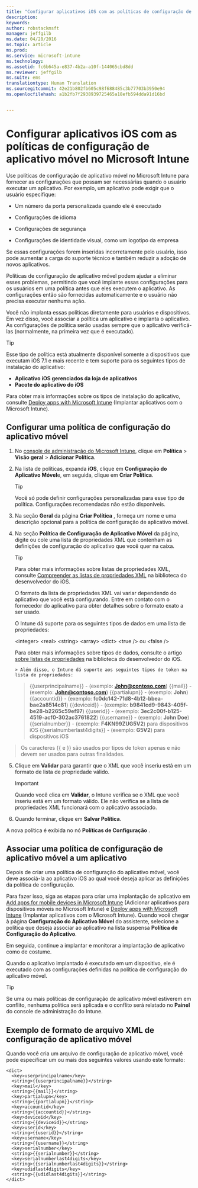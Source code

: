 ```yaml
---
title: "Configurar aplicativos iOS com as políticas de configuração de aplicativo móvel | Microsoft Intune"
description: 
keywords: 
author: robstackmsft
manager: jeffgilb
ms.date: 04/28/2016
ms.topic: article
ms.prod: 
ms.service: microsoft-intune
ms.technology: 
ms.assetid: fc6b645a-e837-4b2a-a10f-144065cbd8dd
ms.reviewer: jeffgilb
ms.suite: ems
translationtype: Human Translation
ms.sourcegitcommit: 42e21b802fb605c98f688485c3b77703b3950e94
ms.openlocfilehash: a1b2fb7f2938939725465a18efb594dda91d16bd


---
```


# Configurar aplicativos iOS com as políticas de configuração de aplicativo móvel no Microsoft Intune
Use políticas de configuração de aplicativo móvel no Microsoft Intune para fornecer as configurações que possam ser necessárias quando o usuário executar um aplicativo. Por exemplo, um aplicativo pode exigir que o usuário especifique:

-   Um número da porta personalizada quando ele é executado

-   Configurações de idioma

-   Configurações de segurança

-   Configurações de identidade visual, como um logotipo da empresa

Se essas configurações forem inseridas incorretamente pelo usuário, isso pode aumentar a carga do suporte técnico e também reduzir a adoção de novos aplicativos.

Políticas de configuração de aplicativo móvel podem ajudar a eliminar esses problemas, permitindo que você implante essas configurações para os usuários em uma política antes que eles executem o aplicativo. As configurações então são fornecidas automaticamente e o usuário não precisa executar nenhuma ação.

Você não implanta essas políticas diretamente para usuários e dispositivos. Em vez disso, você associar a política um aplicativo e implanta o aplicativo. As configurações de política serão usadas sempre que o aplicativo verificá-las (normalmente, na primeira vez que é executado).

> [!TIP]
> Esse tipo de política está atualmente disponível somente a dispositivos que executam iOS 7.1 e mais recente e tem suporte para os seguintes tipos de instalação do aplicativo:
> 
> -   **Aplicativo iOS gerenciados da loja de aplicativos**
> -   **Pacote do aplicativo do iOS**
> 
> Para obter mais informações sobre os tipos de instalação do aplicativo, consulte [Deploy apps with Microsoft Intune](deploy-apps.md) (Implantar aplicativos com o Microsoft Intune).

## Configurar uma política de configuração do aplicativo móvel

1.  No [console de administração do Microsoft Intune](https://manage.microsoft.com), clique em **Política** &gt; **Visão geral** &gt; **Adicionar Política**.

2.  Na lista de políticas, expanda **iOS**, clique em **Configuração do Aplicativo Móvel**e, em seguida, clique em **Criar Política**.

    > [!TIP]
    > Você só pode definir configurações personalizadas para esse tipo de política. Configurações recomendadas não estão disponíveis.

3.  Na seção **Geral** da página **Criar Política** , forneça um nome e uma descrição opcional para a política de configuração de aplicativo móvel.

4.  Na seção **Política de Configuração de Aplicativo Móvel** da página, digite ou cole uma lista de propriedades XML que contenham as definições de configuração do aplicativo que você quer na caixa.

    > [!TIP]
    > Para obter mais informações sobre listas de propriedades XML, consulte [Compreender as listas de propriedades XML](https://developer.apple.com/library/ios/documentation/Cocoa/Conceptual/PropertyLists/UnderstandXMLPlist/UnderstandXMLPlist.html) na biblioteca do desenvolvedor do iOS.
    > 
    > O formato da lista de propriedades XML vai variar dependendo do aplicativo que você está configurando. Entre em contato com o fornecedor do aplicativo para obter detalhes sobre o formato exato a ser usado.
    > 
    > O Intune dá suporte para os seguintes tipos de dados em uma lista de propriedades:
    > 
    > &lt;integer&gt;
    > &lt;real&gt;
    > &lt;string&gt;
    > &lt;array&gt;
    > &lt;dict&gt;
    > &lt;true /&gt; ou &lt;false /&gt;
    > 
    > Para obter mais informações sobre tipos de dados, consulte o artigo [sobre listas de propriedades](https://developer.apple.com/library/ios/documentation/Cocoa/Conceptual/PropertyLists/AboutPropertyLists/AboutPropertyLists.html) na biblioteca do desenvolvedor do iOS.
    >
        > Além disso, o Intune dá suporte aos seguintes tipos de token na lista de propriedades:
    >    
    > \{\{userprincipalname\}\} - (exemplo: **John@contoso.com**) \{\{mail\}\} - (exemplo: **John@contoso.com**) \{\{partialupn\}\} - (exemplo: **John**) \{\{accountid\}\} - (exemplo: **fc0dc142-71d8-4b12-bbea-bae2a8514c81**) \{\{deviceid\}\} - (exemplo: **b9841cd9-9843-405f-be28-b2265c59ef97**) \{\{userid\}\} - (exemplo: **3ec2c00f-b125-4519-acf0-302ac3761822**) \{\{username\}\} - (exemplo: **John Doe**) \{\{serialnumber\}\} - (exemplo: **F4KN99ZUG5V2**) para dispositivos iOS \{\{serialnumberlast4digits\}\} - (exemplo: **G5V2**) para dispositivos iOS
>
> Os caracteres \{\{ e \}\} são usados por tipos de token apenas e não devem ser usados para outras finalidades.




5.  Clique em **Validar** para garantir que o XML que você inseriu está em um formato de lista de propriedade válido.

    > [!IMPORTANT]
    > Quando você clica em **Validar**, o Intune verifica se o XML que você inseriu está em um formato válido. Ele não verifica se a lista de propriedades XML funcionará com o aplicativo associado.

6.  Quando terminar, clique em **Salvar Política**.

A nova política é exibida no nó **Políticas de Configuração** .

## Associar uma política de configuração de aplicativo móvel a um aplicativo
Depois de criar uma política de configuração do aplicativo móvel, você deve associá-la ao aplicativo iOS ao qual você deseja aplicar as definições da política de configuração.

Para fazer isso, siga as etapas para criar uma implantação de aplicativo em [Add apps for mobile devices in Microsoft Intune](add-apps-for-mobile-devices-in-microsoft-intune.md) (Adicionar aplicativos para dispositivos móveis no Microsoft Intune) e [Deploy apps with Microsoft Intune](deploy-apps-in-microsoft-intune.md) (Implantar aplicativos com o Microsoft Intune). Quando você chegar à página **Configuração do Aplicativo Móvel** do assistente, selecione a política que deseja associar ao aplicativo na lista suspensa **Política de Configuração do Aplicativo**.

Em seguida, continue a implantar e monitorar a implantação de aplicativo como de costume.

Quando o aplicativo implantado é executado em um dispositivo, ele é executado com as configurações definidas na política de configuração do aplicativo móvel.

> [!TIP]
> Se uma ou mais políticas de configuração de aplicativo móvel estiverem em conflito, nenhuma política será aplicada e o conflito será relatado no **Painel** do console de administração do Intune.

## Exemplo de formato de arquivo XML de configuração de aplicativo móvel

Quando você cria um arquivo de configuração de aplicativo móvel, você pode especificar um ou mais dos seguintes valores usando este formato:

```
<dict>
  <key>userprincipalname</key>
  <string>{{userprincipalname}}</string>
  <key>mail</key>
  <string>{{mail}}</string>
  <key>partialupn</key>
  <string>{{partialupn}}</string>
  <key>accountid</key>
  <string>{{accountid}}</string>
  <key>deviceid</key>
  <string>{{deviceid}}</string>
  <key>userid</key>
  <string>{{userid}}</string>
  <key>username</key>
  <string>{{username}}</string>
  <key>serialnumber</key>
  <string>{{serialnumber}}</string>
  <key>serialnumberlast4digits</key>
  <string>{{serialnumberlast4digits}}</string>
  <key>udidlast4digits</key>
  <string>{{udidlast4digits}}</string>
</dict>

```





<!--HONumber=Jun16_HO4-->



